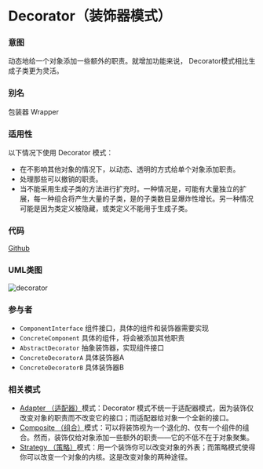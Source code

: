 # Decorator（装饰器模式）

### 意图
动态地给一个对象添加一些额外的职责。就增加功能来说， Decorator模式相比生成子类更为灵活。

### 别名
包装器 Wrapper

### 适用性
以下情况下使用 Decorator 模式：
* 在不影响其他对象的情况下，以动态、透明的方式给单个对象添加职责。
* 处理那些可以撤销的职责。
* 当不能采用生成子类的方法进行扩充时。一种情况是，可能有大量独立的扩展，每一种组合将产生大量的子类，是的子类数目呈爆炸性增长。另一种情况可能是因为类定义被隐藏，或类定义不能用于生成子类。

### 代码
[Github](https://github.com/alitain/design-pattern/tree/master/src/Structural/Decorator)

### UML类图
![decorator](http://static.alitain.tech/dp_decorator.png)

### 参与者
* `ComponentInterface` 组件接口，具体的组件和装饰器需要实现
* `ConcreteComponent` 具体的组件，将会被添加其他职责
* `AbstractDecorator` 抽象装饰器，实现组件接口
* `ConcreteDecoratorA` 具体装饰器A
* `ConcreteDecoratorB` 具体装饰器B

### 相关模式
* [Adapter （适配器）](https://github.com/alitain/design-pattern/blob/master/docs/structural/adapter.md)模式：Decorator 模式不统一于适配器模式，因为装饰仅改变对象的职责而不改变它的接口；而适配器给对象一个全新的接口。
* [Composite （组合）](https://github.com/alitain/design-pattern/blob/master/docs/structural/composite.md)模式：可以将装饰视为一个退化的、仅有一个组件的组合。然而，装饰仅给对象添加一些额外的职责——它的不低不在于对象聚集。
* [Strategy （策略）](https://github.com/alitain/design-pattern/blob/master/docs/behavioral/strategy.md)模式：用一个装饰你可以改变对象的外表；而策略模式使得你可以改变一个对象的内核。这是改变对象的两种途径。